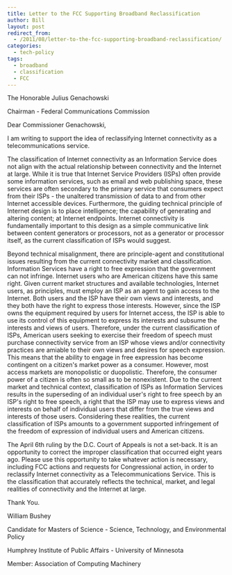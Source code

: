 ```yaml
---
title: Letter to the FCC Supporting Broadband Reclassification
author: Bill
layout: post
redirect_from:
  - /2011/08/letter-to-the-fcc-supporting-broadband-reclassification/
categories:
  - tech-policy
tags:
  - broadband
  - classification
  - FCC
---
```

The Honorable Julius Genachowski

Chairman - Federal Communications Commission

Dear Commissioner Genachowski,

I am writing to support the idea of reclassifying Internet connectivity as a 
telecommunications service.

The classification of Internet connectivity as an Information Service does not
align with the actual relationship between connectivity and the Internet at
large. While it is true that Internet Service Providers (ISPs) often provide
some information services, such as email and web publishing space, these
services are often secondary to the primary service that consumers expect from
their ISPs - the unaltered transmission of data to and from other Internet
accessible devices. Furthermore, the guiding technical principle of Internet
design is to place intelligence; the capability of generating and altering
content; at Internet endpoints. Internet connectivity is fundamentally
important to this design as a simple communicative link between content
generators or processors, not as a generator or processor itself, as the
current classification of ISPs would suggest.

Beyond technical misalignment, there are principle-agent and constitutional
issues resulting from the current connectivity market and classification.
Information Services have a right to free expression that the government can
not infringe. Internet users who are American citizens have this same right.
Given current market structures and available technologies, Internet users, as
principles, must employ an ISP as an agent to gain access to the Internet. Both
users and the ISP have their own views and interests, and they both have the
right to express those interests. However, since the ISP owns the equipment
required by users for Internet access, the ISP is able to use its control of
this equipment to express its interests and subsume the interests and views of
users. Therefore, under the current classification of ISPs, American users
seeking to exercise their freedom of speech must purchase connectivity service
from an ISP whose views and/or connectivity practices are amiable to their own
views and desires for speech expression. This means that the ability to engage
in free expression has become contingent on a citizen's market power as a
consumer. However, most access markets are monopolistic or duopolistic.
Therefore, the consumer power of a citizen is often so small as to be
nonexistent. Due to the current market and technical context, classification of
ISPs as Information Services results in the superseding of an individual user's
right to free speech by an ISP's right to free speech, a right that the ISP may
use to express views and interests on behalf of individual users that differ
from the true views and interests of those users. Considering these realities,
the current classification of ISPs amounts to a government supported
infringement of the freedom of expression of individual users and American
citizens.

The April 6th ruling by the D.C. Court of Appeals is not a set-back. It is an
opportunity to correct the improper classification that occurred eight years
ago. Please use this opportunity to take whatever action is necessary,
including FCC actions and requests for Congressional action, in order to
reclassify Internet connectivity as a Telecommunications Service. This is the
classification that accurately reflects the technical, market, and legal
realities of connectivity and the Internet at large.

Thank You.

William Bushey

Candidate for Masters of Science - Science, Technology, and Environmental Policy

Humphrey Institute of Public Affairs - University of Minnesota

Member: Association of Computing Machinery
